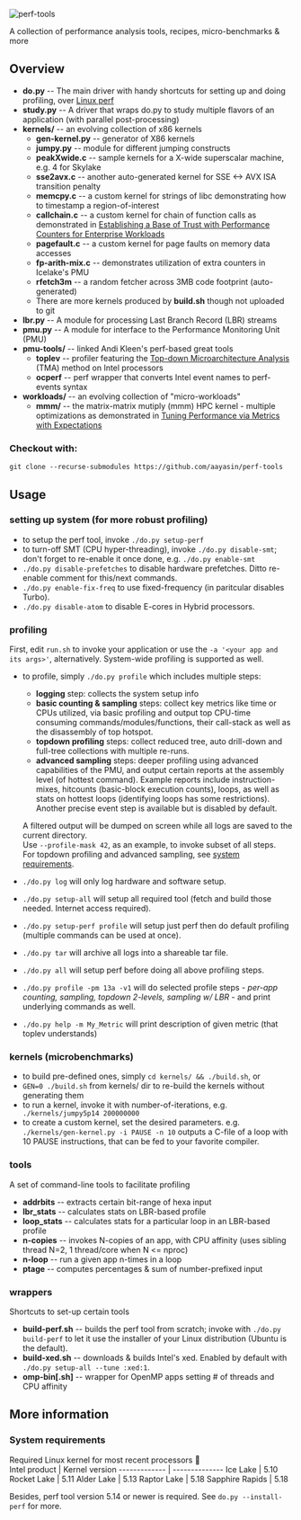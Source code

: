 ![perf-tools](https://raw.githubusercontent.com/aayasin/perf-tools/master/perf-tools-logo.png)

<!---
![Python linting](https://github.com/aayasin/perf-tools/workflows/Python%20linting/badge.svg)
--->

A collection of performance analysis tools, recipes, micro-benchmarks &amp; more

## Overview
* **do.py** -- The main driver with handy shortcuts for setting up and doing profiling, over [Linux perf](https://perf.wiki.kernel.org/index)
* **study.py** -- A driver that wraps do.py to study multiple flavors of an application (with parallel post-processing)
* **kernels/** -- an evolving collection of x86 kernels
  * **gen-kernel.py** -- generator of X86 kernels
  * **jumpy.py** -- module for different jumping constructs
  * **peakXwide.c** -- sample kernels for a X-wide superscalar machine, e.g. 4 for Skylake
  * **sse2avx.c** -- another auto-generated kernel for SSE <-> AVX ISA transition penalty
  * **memcpy.c** -- a custom kernel for strings of libc demonstrating how to timestamp a region-of-interest
  * **callchain.c** -- a custom kernel for chain of function calls as demonstrated in [Establishing a Base of Trust with Performance Counters for Enterprise Workloads](https://www.usenix.org/system/files/conference/atc15/atc15-paper-nowak.pdf)
  * **pagefault.c** -- a custom kernel for page faults on memory data accesses
  * **fp-arith-mix.c** -- demonstrates utilization of extra counters in Icelake's PMU
  * **rfetch3m** -- a random fetcher across 3MB code footprint (auto-generated)
  * There are more kernels produced by **build.sh** though not uploaded to git
* **lbr.py** -- A module for processing Last Branch Record (LBR) streams
* **pmu.py** -- A module for interface to the Performance Monitoring Unit (PMU)
* **pmu-tools/** -- linked Andi Kleen's perf-based great tools
  * **toplev** -- profiler featuring the [Top-down Microarchitecture Analysis](http://bit.ly/tma-ispass14) (TMA) method on Intel processors
  * **ocperf** -- perf wrapper that converts Intel event names to perf-events syntax
* **workloads/** -- an evolving collection of "micro-workloads"
  * **mmm/** -- the matrix-matrix mutiply (mmm) HPC kernel - multiple optimizations as demonstrated in [Tuning Performance via Metrics with Expectations](https://ieeexplore.ieee.org/document/8714063)
### Checkout with: 
`git clone --recurse-submodules https://github.com/aayasin/perf-tools`


## Usage
### setting up system (for more robust profiling)
* to setup the perf tool, invoke `./do.py setup-perf`
* to turn-off SMT (CPU hyper-threading), invoke `./do.py disable-smt`; don't forget to re-enable it once done, e.g. `./do.py enable-smt`
* `./do.py disable-prefetches` to disable hardware prefetches. Ditto re-enable comment for this/next commands.
* `./do.py enable-fix-freq` to use fixed-frequency (in paritcular disables Turbo).
* `./do.py disable-atom` to disable E-cores in Hybrid processors.

### profiling
First, edit `run.sh` to invoke your application or use the `-a '<your app and its args>'`, alternatively.
System-wide profiling is supported as well. 
* to profile, simply `./do.py profile` which includes multiple steps:
  * **logging** step: collects the system setup info
  * **basic counting & sampling** steps: collect key metrics like time or CPUs utilized,
    via basic profiling and output top CPU-time consuming commands/modules/functions, 
    their call-stack as well as the disassembly of top hotspot. 
  * **topdown profiling** steps: collect reduced tree, auto drill-down and full-tree collections with multiple re-runs. 
  * **advanced sampling** steps: deeper profiling using advanced capabilities of the PMU, and output certain reports 
    at the assembly level (of hottest command).
    Example reports include instruction-mixes, hitcounts (basic-block execution counts), loops,
    as well as stats on hottest loops (identifying loops has some restrictions). 
    Another precise event step is available but is disabled by default.

  A filtered output will be dumped on screen while all logs are saved to the current directory.  
  Use `--profile-mask 42`, as an example, to invoke subset of all steps.  
  For topdown profiling and advanced sampling, see [system requirements](#head3sys).
* `./do.py log` will only log hardware and software setup.
* `./do.py setup-all` will setup all required tool (fetch and build those needed. Internet access required).
* `./do.py setup-perf profile` will setup just perf then do default profiling (multiple commands can be used at once).
* `./do.py tar` will archive all logs into a shareable tar file.
* `./do.py all` will setup perf before doing all above profiling steps.
* `./do.py profile -pm 13a -v1` will do selected profile steps - *per-app counting, sampling, topdown 2-levels,
  sampling w/ LBR* - and print underlying commands as well.
* `./do.py help -m My_Metric` will print description of given metric (that toplev understands)

### kernels (microbenchmarks)
* to build pre-defined ones, simply `cd kernels/ && ./build.sh`, or
* `GEN=0 ./build.sh` from kernels/ dir to re-build the kernels without generating them
* to run a kernel, invoke it with number-of-iterations, e.g.
`    ./kernels/jumpy5p14 200000000`
* to create a custom kernel, set the desired parameters. e.g.
`    ./kernels/gen-kernel.py -i PAUSE -n 10`
  outputs a C-file of a loop with 10 PAUSE instructions, that can be fed to your favorite compiler.

### tools
A set of command-line tools to facilitate profiling
* **addrbits** -- extracts certain bit-range of hexa input
* **lbr_stats** -- calculates stats on LBR-based profile
* **loop_stats** -- calculates stats for a particular loop in an LBR-based profile
* **n-copies** -- invokes N-copies of an app, with CPU affinity (uses sibling thread N=2, 1 thread/core when N <= nproc)
* **n-loop** -- run a given app n-times in a loop
* **ptage** -- computes percentages & sum of number-prefixed input

### wrappers
Shortcuts to set-up certain tools
* **build-perf.sh** -- builds the perf tool from scratch; invoke with `./do.py build-perf` to let it
    use the installer of your Linux distribution (Ubuntu is the default).
* **build-xed.sh** -- downloads & builds Intel's xed. Enabled by default with `./do.py setup-all --tune :xed:1`.
* **omp-bin[.sh]** -- wrapper for OpenMP apps setting # of threads and CPU affinity

## More information
### <a name="head3sys">System requirements</a>
Required Linux kernel for most recent processors :tada:  
Intel product | Kernel version
------------- | --------------
Ice Lake | 5.10
Rocket Lake | 5.11
Alder Lake | 5.13
Raptor Lake | 5.18
Sapphire Rapids | 5.18

Besides, perf tool version 5.14 or newer is required. See `do.py --install-perf` for more.
